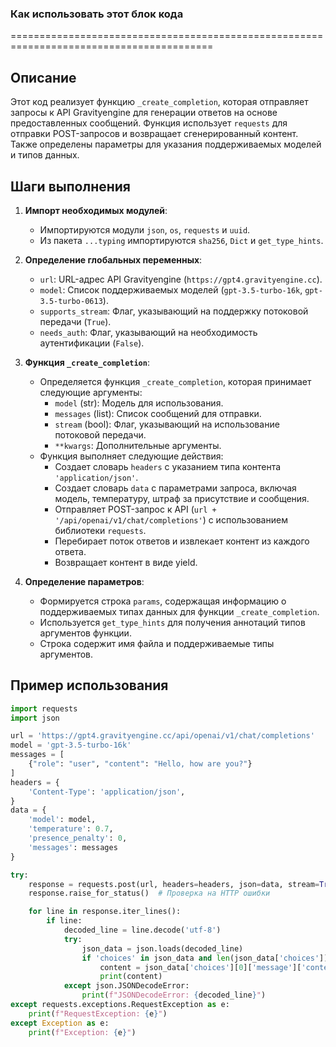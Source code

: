 ### **Как использовать этот блок кода**

=========================================================================================

Описание
-------------------------
Этот код реализует функцию `_create_completion`, которая отправляет запросы к API Gravityengine для генерации ответов на основе предоставленных сообщений. Функция использует `requests` для отправки POST-запросов и возвращает сгенерированный контент. Также определены параметры для указания поддерживаемых моделей и типов данных.

Шаги выполнения
-------------------------
1. **Импорт необходимых модулей**:
   - Импортируются модули `json`, `os`, `requests` и `uuid`.
   - Из пакета `...typing` импортируются `sha256`, `Dict` и `get_type_hints`.

2. **Определение глобальных переменных**:
   - `url`: URL-адрес API Gravityengine (`https://gpt4.gravityengine.cc`).
   - `model`: Список поддерживаемых моделей (`gpt-3.5-turbo-16k`, `gpt-3.5-turbo-0613`).
   - `supports_stream`: Флаг, указывающий на поддержку потоковой передачи (`True`).
   - `needs_auth`: Флаг, указывающий на необходимость аутентификации (`False`).

3. **Функция `_create_completion`**:
   - Определяется функция `_create_completion`, которая принимает следующие аргументы:
     - `model` (str): Модель для использования.
     - `messages` (list): Список сообщений для отправки.
     - `stream` (bool): Флаг, указывающий на использование потоковой передачи.
     - `**kwargs`: Дополнительные аргументы.
   - Функция выполняет следующие действия:
     - Создает словарь `headers` с указанием типа контента `'application/json'`.
     - Создает словарь `data` с параметрами запроса, включая модель, температуру, штраф за присутствие и сообщения.
     - Отправляет POST-запрос к API (`url + '/api/openai/v1/chat/completions'`) с использованием библиотеки `requests`.
     - Перебирает поток ответов и извлекает контент из каждого ответа.
     - Возвращает контент в виде yield.

4. **Определение параметров**:
   - Формируется строка `params`, содержащая информацию о поддерживаемых типах данных для функции `_create_completion`.
   - Используется `get_type_hints` для получения аннотаций типов аргументов функции.
   - Строка содержит имя файла и поддерживаемые типы аргументов.

Пример использования
-------------------------

```python
import requests
import json

url = 'https://gpt4.gravityengine.cc/api/openai/v1/chat/completions'
model = 'gpt-3.5-turbo-16k'
messages = [
    {"role": "user", "content": "Hello, how are you?"}
]
headers = {
    'Content-Type': 'application/json',
}
data = {
    'model': model,
    'temperature': 0.7,
    'presence_penalty': 0,
    'messages': messages
}

try:
    response = requests.post(url, headers=headers, json=data, stream=True)
    response.raise_for_status()  # Проверка на HTTP ошибки

    for line in response.iter_lines():
        if line:
            decoded_line = line.decode('utf-8')
            try:
                json_data = json.loads(decoded_line)
                if 'choices' in json_data and len(json_data['choices']) > 0:
                    content = json_data['choices'][0]['message']['content']
                    print(content)
            except json.JSONDecodeError:
                print(f"JSONDecodeError: {decoded_line}")
except requests.exceptions.RequestException as e:
    print(f"RequestException: {e}")
except Exception as e:
    print(f"Exception: {e}")
